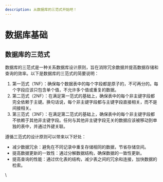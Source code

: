 ```yaml
---
description: 从数据库的三范式开始吧！
---
```


# 数据库基础

## 数据库的三范式

数据库的三范式是一种关系数据库设计原则，旨在消除冗余数据并提高数据存储和查询的效率。以下是数据库的三范式的简要说明：

1. 第一范式（1NF）：确保每个数据表中的每个字段都是原子的，不可再分的。每个字段应该只包含单个值，不允许多个值或重复的数据。
2. 第二范式（2NF）：在满足第一范式的基础上，确保表中的每个非主键字段都完全依赖于主键。换句话说，每个非主键字段都与主键字段直接相关，而不是间接相关。
3. 第三范式（3NF）：在满足第二范式的基础上，确保表中的每个非主键字段都不依赖于其他非主键字段。任何与其他非主键字段无关的数据应该被移动到单独的表中，并通过外键关联。

遵循三范式的设计原则可以带来以下好处：

* 减少数据冗余：避免在不同记录中重复存储相同的数据，节省存储空间。
* 提高数据更新的一致性：通过分解数据结构，确保数据的一致性更新。
* 提高查询的性能：通过优化表的结构，减少表之间的冗余和连接，加快数据的检索。

\

